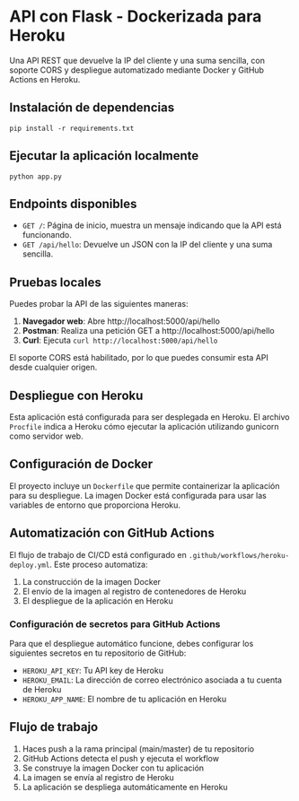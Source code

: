# API con Flask - Dockerizada para Heroku

Una API REST que devuelve la IP del cliente y una suma sencilla, con soporte CORS y despliegue automatizado mediante Docker y GitHub Actions en Heroku.

## Instalación de dependencias

```
pip install -r requirements.txt
```

## Ejecutar la aplicación localmente

```
python app.py
```

## Endpoints disponibles

- `GET /`: Página de inicio, muestra un mensaje indicando que la API está funcionando.
- `GET /api/hello`: Devuelve un JSON con la IP del cliente y una suma sencilla.

## Pruebas locales

Puedes probar la API de las siguientes maneras:

1. **Navegador web**: Abre http://localhost:5000/api/hello
2. **Postman**: Realiza una petición GET a http://localhost:5000/api/hello
3. **Curl**: Ejecuta `curl http://localhost:5000/api/hello`

El soporte CORS está habilitado, por lo que puedes consumir esta API desde cualquier origen.

## Despliegue con Heroku

Esta aplicación está configurada para ser desplegada en Heroku. El archivo `Procfile` indica a Heroku cómo ejecutar la aplicación utilizando gunicorn como servidor web.

## Configuración de Docker

El proyecto incluye un `Dockerfile` que permite containerizar la aplicación para su despliegue. La imagen Docker está configurada para usar las variables de entorno que proporciona Heroku.

## Automatización con GitHub Actions

El flujo de trabajo de CI/CD está configurado en `.github/workflows/heroku-deploy.yml`. Este proceso automatiza:

1. La construcción de la imagen Docker
2. El envío de la imagen al registro de contenedores de Heroku
3. El despliegue de la aplicación en Heroku

### Configuración de secretos para GitHub Actions

Para que el despliegue automático funcione, debes configurar los siguientes secretos en tu repositorio de GitHub:

- `HEROKU_API_KEY`: Tu API key de Heroku
- `HEROKU_EMAIL`: La dirección de correo electrónico asociada a tu cuenta de Heroku
- `HEROKU_APP_NAME`: El nombre de tu aplicación en Heroku

## Flujo de trabajo

1. Haces push a la rama principal (main/master) de tu repositorio
2. GitHub Actions detecta el push y ejecuta el workflow
3. Se construye la imagen Docker con tu aplicación
4. La imagen se envía al registro de Heroku
5. La aplicación se despliega automáticamente en Heroku
